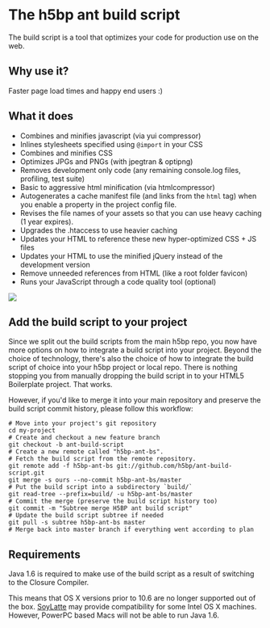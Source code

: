 # The h5bp ant build script

The build script is a tool that optimizes your code for production use on the web.

## Why use it?

Faster page load times and happy end users :)

## What it does

* Combines and minifies javascript (via yui compressor)
* Inlines stylesheets specified using `@import` in your CSS
* Combines and minifies CSS
* Optimizes JPGs and PNGs (with jpegtran & optipng)
* Removes development only code (any remaining console.log files, profiling, test suite)
* Basic to aggressive html minification (via htmlcompressor)
* Autogenerates a cache manifest file (and links from the `html` tag) when you enable a property in the project config file.
* Revises the file names of your assets so that you can use heavy caching (1 year expires).
* Upgrades the .htaccess to use heavier caching
* Updates your HTML to reference these new hyper-optimized CSS + JS files
* Updates your HTML to use the minified jQuery instead of the development version
* Remove unneeded references from HTML (like a root folder favicon)
* Runs your JavaScript through a code quality tool (optional)

<img src="http://html5boilerplate.com/img/chart.png">

## Add the build script to your project

Since we split out the build scripts from the main h5bp repo, you now have more options on how to integrate a build script into your project. Beyond the choice of technology, there's also the choice of how to integrate the build script of choice into your h5bp project or local repo. There is nothing stopping you from manually dropping the build script in to your HTML5 Boilerplate project. That works. 

However, if you'd like to merge it into your main repository and preserve the build script commit history, please follow this workflow: 

```
# Move into your project's git repository
cd my-project
# Create and checkout a new feature branch
git checkout -b ant-build-script
# Create a new remote called "h5bp-ant-bs".
# Fetch the build script from the remote repository.
git remote add -f h5bp-ant-bs git://github.com/h5bp/ant-build-script.git
git merge -s ours --no-commit h5bp-ant-bs/master
# Put the build script into a subdirectory `build/`
git read-tree --prefix=build/ -u h5bp-ant-bs/master
# Commit the merge (preserve the build script history too)
git commit -m "Subtree merge H5BP ant build script"
# Update the build script subtree if needed
git pull -s subtree h5bp-ant-bs master
# Merge back into master branch if everything went according to plan
```

## Requirements

Java 1.6 is required to make use of the build script as a result of switching to the Closure Compiler. 

This means that OS X versions prior to 10.6 are no longer supported out of the box. [SoyLatte][soylatte] may provide compatibility for some Intel OS X machines. However, PowerPC based Macs will not be able to run Java 1.6. 

[soylatte]: http://landonf.bikemonkey.org/static/soylatte/ 
